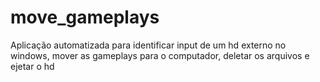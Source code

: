 # move_gameplays
Aplicação automatizada para identificar input de um hd externo no windows, mover as gameplays para o computador, deletar os arquivos e ejetar o hd
